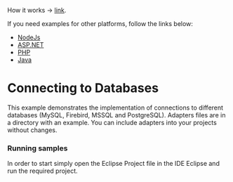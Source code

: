 
How it works -> [link](https://github.com/stimulsoft/DataAdapters.JS).  
  
If you need examples for other platforms, follow the links below:
* [NodeJs](https://github.com/stimulsoft/Samples-Dashboards-JS/tree/master/Node.js/Starting%20a%20SQL%20adapters%20from%20the%20HTTP%20server)
* [ASP.NET](https://github.com/stimulsoft/Samples-Dashboards-JS/tree/master/ASP.NET/Loading%20a%20Dashboard%20from%20the%20Server-Side)
* [PHP](https://github.com/stimulsoft/Samples-Dashboards-JS/tree/master/PHP/Loading%20a%20Dashboard%20from%20the%20Server-Side)
* [Java](https://github.com/stimulsoft/Samples-Dashboards-JS/tree/master/Java/Connecting%20to%20Databases)

# Connecting to Databases

This example demonstrates the implementation of connections to different databases (MySQL, Firebird, MSSQL and PostgreSQL). Adapters files are in a directory with an example. You can include adapters into your projects without changes.

### Running samples
In order to start simply open the Eclipse Project file in the IDE Eclipse and run the required project.
